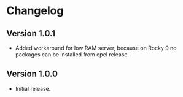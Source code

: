 # Changelog

## Version 1.0.1

* Added workaround for low RAM server, because on Rocky 9 no packages can be installed from epel release.

## Version 1.0.0

* Initial release.
